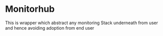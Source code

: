 # Monitorhub
This is wrapper which abstract any monitoring Stack underneath from user and hence avoiding adoption from end user
